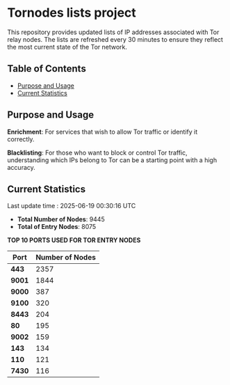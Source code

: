 # Tornodes lists project

This repository provides updated lists of IP addresses associated with Tor relay nodes. The lists are refreshed every 30 minutes to ensure they reflect the most current state of the Tor network.

## Table of Contents

- [Purpose and Usage](#purpose-and-usage)
- [Current Statistics](#current-statistics)


## Purpose and Usage

**Enrichment**: For services that wish to allow Tor traffic or identify it correctly.

**Blacklisting**: For those who want to block or control Tor traffic, understanding which IPs belong to Tor can be a starting point with a high accuracy.

## Current Statistics

Last update time : 2025-06-19 00:30:16 UTC

- **Total Number of Nodes**: 9445
- **Total of Entry Nodes**: 8075

**TOP 10 PORTS USED FOR TOR ENTRY NODES**

| **Port** | **Number of Nodes** |
|------|-----------------|
| **443**   | 2357  |
| **9001**   | 1844  |
| **9000**   | 387  |
| **9100**   | 320  |
| **8443**   | 204  |
| **80**   | 195  |
| **9002**   | 159  |
| **143**   | 134  |
| **110**   | 121  |
| **7430**   | 116  |

